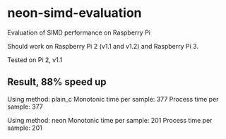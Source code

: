 # neon-simd-evaluation
Evaluation of SIMD performance on Raspberry Pi

Should work on Raspberry Pi 2 (v1.1 and v1.2) and Raspberry Pi 3.

Tested on Pi 2, v1.1

Result, 88% speed up
-----------------------------
Using method: plain_c
Monotonic time per sample: 377
Process time per sample:   377

Using method: neon
Monotonic time per sample: 201
Process time per sample:   201

